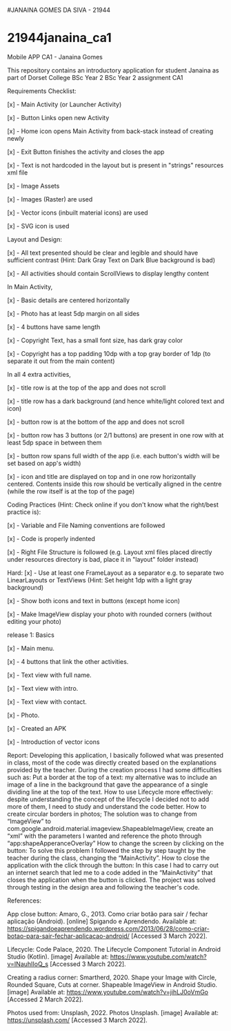 #JANAINA GOMES DA SIVA - 21944
# 21944janaina_ca1
Mobile APP CA1 - Janaina Gomes


This repository contains an introductory application for student Janaina as part of Dorset College BSc Year 2 BSc Year 2 assignment CA1

Requirements Checklist:


[x] - Main Activity (or Launcher Activity)

[x] - Button Links open new Activity

[x] - Home icon opens Main Activity from back-stack instead of creating newly

[x] - Exit Button finishes the activity and closes the app

[x] - Text is not hardcoded in the layout but is present in "strings" resources xml file

[x] - Image Assets

[x] - Images (Raster) are used

[x] - Vector icons (inbuilt material icons) are used

[x] - SVG icon is used

Layout and Design:

[x] - All text presented should be clear and legible and should have sufficient contrast (Hint: Dark Gray Text on Dark Blue background is bad)

[x] - All activities should contain ScrollViews to display lengthy content

In Main Activity, 

[x] - Basic details are centered horizontally

[x] - Photo has at least 5dp margin on all sides

[x] - 4 buttons have same length

[x] - Copyright Text, has a small font size, has dark gray color

[x] - Copyright has a top padding 10dp with a top gray border of 1dp (to separate it out from the main content)

In all 4 extra activities, 

[x] - title row is at the top of the app and does not scroll

[x] - title row has a dark background (and hence white/light colored text and icon)

[x] - button row is at the bottom of the app and does not scroll

[x] - button row has 3 buttons (or 2/1 buttons) are present in one row with at least 5dp space in between them

[x] - button row spans full width of the app (i.e. each button's width will be set based on app's width)

[x] - icon and title are displayed on top and in one row horizontally centered. Contents inside this row should be vertically aligned in the centre (while the row itself is at the top of the page)

Coding Practices (Hint: Check online if you don't know what the right/best practice is):

[x] - Variable and File Naming conventions are followed

[x] - Code is properly indented

[x] - Right File Structure is followed (e.g. Layout xml files placed directly under resources directory is bad, place it in "layout" folder instead)

Hard:
[x] - Use at least one FrameLayout as a separator e.g. to separate two LinearLayouts or TextViews (Hint: Set height 1dp with a light gray background)

[x] - Show both icons and text in buttons (except home icon)

[x] - Make ImageView display your photo with rounded corners (without editing your photo)



release 1: Basics

[x] - Main menu. 

[x] - 4 buttons that link the other activities. 

[x] - Text view with full name. 

[x] - Text view with intro.

[x] - Text view with contact.

[x] - Photo. 

[x] - Created an APK

[x] - Introduction of vector icons



Report: 
Developing this application, I basically followed what was presented in class, most of the code was directly created based on the explanations provided by the teacher.
During the creation process I had some difficulties such as:
Put a border at the top of a text: my alternative was to include an image of a line in the background that gave the appearance of a single dividing line at the top of the text.
How to use Lifecycle more effectively: despite understanding the concept of the lifecycle I decided not to add more of them, I need to study and understand the code better.
How to create circular borders in photos; The solution was to change from “ImageView” to com.google.android.material.imageview.ShapeableImageView, create an “xml” with the parameters I wanted and reference the photo through “app:shapeApperanceOverlay”
How to change the screen by clicking on the button: To solve this problem I followed the step by step taught by the teacher during the class, changing the “MainActivity”.
How to close the application with the click through the button: In this case I had to carry out an internet search that led me to a code added in the “MainActivity” that closes the application when the button is clicked.
The project was solved through testing in the design area and following the teacher's code.

References:

App close button:
Amaro, G., 2013. Como criar botão para sair / fechar aplicação (Android). [online] Spigando e Aprendendo. Available at: <https://spigandoeaprendendo.wordpress.com/2013/06/28/como-criar-botao-para-sair-fechar-aplicacao-android/> [Accessed 3 March 2022].

Lifecycle:
Code Palace, 2020. The Lifecycle Component Tutorial in Android Studio (Kotlin). [image] Available at: <https://www.youtube.com/watch?v=INauhIIoQ_s> [Accessed 3 March 2022].

Creating a radius corner:
Smartherd, 2020. Shape your Image with Circle, Rounded Square, Cuts at corner. Shapeable ImageView in Android Studio. [image] Available at: <https://www.youtube.com/watch?v=jihLJ0oVmGo> [Accessed 2 March 2022].

Photos used from:
Unsplash, 2022. Photos Unsplash. [image] Available at: <https://unsplash.com/> [Accessed 3 March 2022]. 

